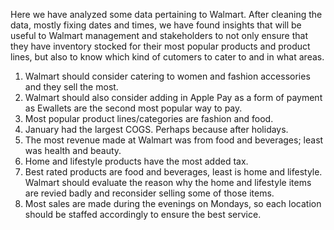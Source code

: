 Here we have analyzed some data pertaining to Walmart. After cleaning the data, mostly fixing dates and times, we have found insights that will be useful to Walmart management and stakeholders to not only ensure that they have inventory stocked for their most popular products and product lines, but also to know which kind of cutomers to cater to and in what areas.

1. Walmart should consider catering to women and fashion accessories and they sell the most.
2. Walmart should also consider adding in Apple Pay as a form of payment as Ewallets are the second most popular way to pay.
3. Most popular product lines/categories are fashion and food.
4. January had the largest COGS. Perhaps because after holidays.
5. The most revenue made at Walmart was from food and beverages; least was health and beauty.
6. Home and lifestyle products have the most added tax.
7. Best rated products are food and beverages, least is home and lifestyle. Walmart should evaluate the reason why the home and lifestyle items are revied badly and reconsider selling some of those items.
8. Most sales are made during the evenings on Mondays, so each location should be staffed accordingly to ensure the best service. 
